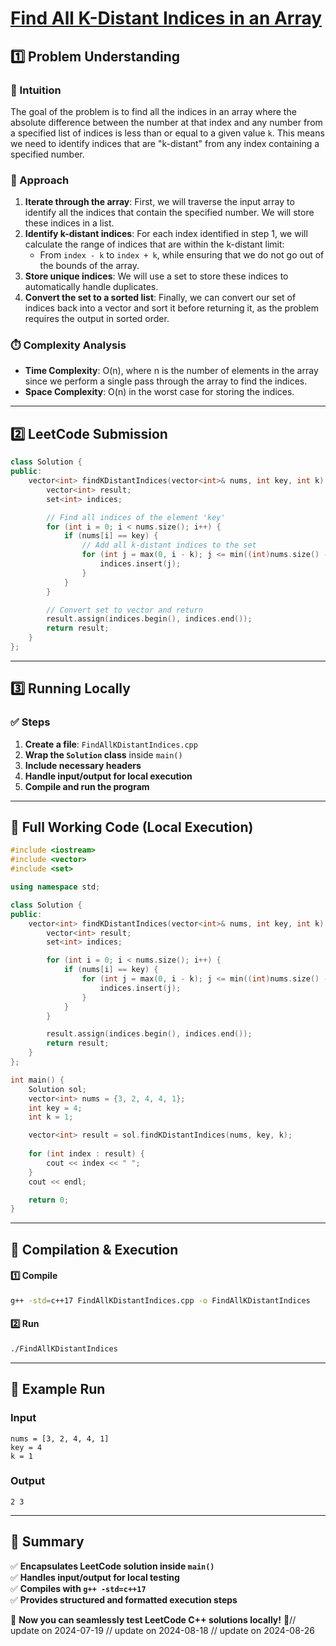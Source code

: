 # **[Find All K-Distant Indices in an Array](https://leetcode.com/problems/find-all-k-distant-indices-in-an-array/description/)**  

## **1️⃣ Problem Understanding**  
### **📌 Intuition**  
The goal of the problem is to find all the indices in an array where the absolute difference between the number at that index and any number from a specified list of indices is less than or equal to a given value `k`. This means we need to identify indices that are "k-distant" from any index containing a specified number.

### **🚀 Approach**  
1. **Iterate through the array**: First, we will traverse the input array to identify all the indices that contain the specified number. We will store these indices in a list.
2. **Identify k-distant indices**: For each index identified in step 1, we will calculate the range of indices that are within the k-distant limit:
   - From `index - k` to `index + k`, while ensuring that we do not go out of the bounds of the array.
3. **Store unique indices**: We will use a set to store these indices to automatically handle duplicates.
4. **Convert the set to a sorted list**: Finally, we can convert our set of indices back into a vector and sort it before returning it, as the problem requires the output in sorted order.

### **⏱️ Complexity Analysis**  
- **Time Complexity**: O(n), where n is the number of elements in the array since we perform a single pass through the array to find the indices.
- **Space Complexity**: O(n) in the worst case for storing the indices.

---  

## **2️⃣ LeetCode Submission**  
```cpp
class Solution {
public:
    vector<int> findKDistantIndices(vector<int>& nums, int key, int k) {
        vector<int> result;
        set<int> indices;

        // Find all indices of the element 'key'
        for (int i = 0; i < nums.size(); i++) {
            if (nums[i] == key) {
                // Add all k-distant indices to the set
                for (int j = max(0, i - k); j <= min((int)nums.size() - 1, i + k); j++) {
                    indices.insert(j);
                }
            }
        }

        // Convert set to vector and return
        result.assign(indices.begin(), indices.end());
        return result;
    }
};
```  

---  

## **3️⃣ Running Locally**  
### **✅ Steps**  
1. **Create a file**: `FindAllKDistantIndices.cpp`  
2. **Wrap the `Solution` class** inside `main()`  
3. **Include necessary headers**  
4. **Handle input/output for local execution**  
5. **Compile and run the program**  

---  

## **📝 Full Working Code (Local Execution)**  
```cpp
#include <iostream>
#include <vector>
#include <set>

using namespace std;

class Solution {
public:
    vector<int> findKDistantIndices(vector<int>& nums, int key, int k) {
        vector<int> result;
        set<int> indices;

        for (int i = 0; i < nums.size(); i++) {
            if (nums[i] == key) {
                for (int j = max(0, i - k); j <= min((int)nums.size() - 1, i + k); j++) {
                    indices.insert(j);
                }
            }
        }

        result.assign(indices.begin(), indices.end());
        return result;
    }
};

int main() {
    Solution sol;
    vector<int> nums = {3, 2, 4, 4, 1};
    int key = 4;
    int k = 1;

    vector<int> result = sol.findKDistantIndices(nums, key, k);
    
    for (int index : result) {
        cout << index << " ";
    }
    cout << endl;

    return 0;
}
```  

---  

## **🔧 Compilation & Execution**  
#### **1️⃣ Compile**  
```bash
g++ -std=c++17 FindAllKDistantIndices.cpp -o FindAllKDistantIndices
```  

#### **2️⃣ Run**  
```bash
./FindAllKDistantIndices
```  

---  

## **🎯 Example Run**  
### **Input**  
```
nums = [3, 2, 4, 4, 1]
key = 4
k = 1
```  
### **Output**  
```
2 3 
```  

---  

## **📌 Summary**  
✅ **Encapsulates LeetCode solution inside `main()`**  
✅ **Handles input/output for local testing**  
✅ **Compiles with `g++ -std=c++17`**  
✅ **Provides structured and formatted execution steps**  

🚀 **Now you can seamlessly test LeetCode C++ solutions locally!** 🚀// update on 2024-07-19
// update on 2024-08-18
// update on 2024-08-26
